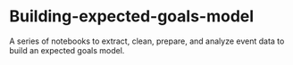 # Building-expected-goals-model
A series of notebooks to extract, clean, prepare, and analyze event data to build an expected goals model.
